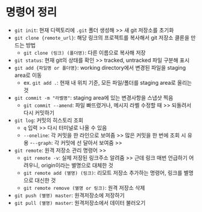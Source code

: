 # 명령어 정리
- `git init`: 현재 디렉토리에 `.git` 폴더 생성해 >> 새 git 저장소를 초기화
- `git clone {remote_url}`: 해당 링크의 프로젝트를 복사해서 git 저장소 클론을 만드는 방법
    - `git clone (링크) (폴더명)`: 다른 이름으로 복사해 저장
- `git status`: 현재 git의 상태를 확인 >> tracked, untracked 파일 구분해 표시
- `git add {파일명 or 폴더명}`: working directory에서 변경된 파일을 staging area로 이동
    - ex. `git add .`: 현재 내 위치 기준, 모든 파일/폴더를 staging area로 올리는 것
- `git commit -m "라벨명"`: staging area에 있는 변경사항을 스냅샷 찍음
    - `git commit --amend`: 파일 빠뜨렸거나, 메시지 라벨 수정할 때 >> 되돌려서 다시 커밋하기
- `git log`: 커밋의 히스토리 조회
    - `q` 입력 >> 다시 터미널로 나올 수 있음
    - `--oneline`: 각 커밋을 한 라인으로 보여줌 >> 많은 커밋을 한 번에 조회 시 유용
    -`--graph`: 각 커밋에 선 달아서 보여줌 >> 
- `git remote`: 원격 저장소 관리 명령어 >> 
    - `git remote -v`: 실제 저장된 링크주소 알려줌 >> 근데 링크 매번 언급하기 어려우니, origin이라는 별명으로 대체한 것
    - `git remote add (별명) (링크)`: 리모트 저장소 추가하는 명령어, 링크를 별명으로 대신한 것
    - `git remote remove (별명 or 링크)`: 원격 저장소 삭제
- `git push (별명) master`: 원격저장소에 저장하기
- `git pull (별명) master`: 원격저장소에서 데이터 불러오기